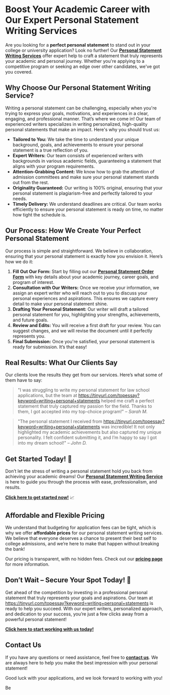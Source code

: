 # Boost Your Academic Career with Our Expert Personal Statement Writing Services

Are you looking for a **perfect personal statement** to stand out in your college or university application? Look no further! Our [**Personal Statement Writing Services**](https://tinyurl.com/topessay?keyword=writing+personal+statements) offer expert help to craft a statement that truly represents your academic and personal journey. Whether you're applying to a competitive program or seeking an edge over other candidates, we've got you covered.

## Why Choose Our Personal Statement Writing Service?

Writing a personal statement can be challenging, especially when you're trying to express your goals, motivations, and experiences in a clear, engaging, and professional manner. That’s where we come in! Our team of experienced writers specializes in writing personalized, high-quality personal statements that make an impact. Here's why you should trust us:

- **Tailored to You:** We take the time to understand your unique background, goals, and achievements to ensure your personal statement is a true reflection of you.
- **Expert Writers:** Our team consists of experienced writers with backgrounds in various academic fields, guaranteeing a statement that aligns with your program requirements.
- **Attention-Grabbing Content:** We know how to grab the attention of admission committees and make sure your personal statement stands out from the rest.
- **Originality Guaranteed:** Our writing is 100% original, ensuring that your personal statement is plagiarism-free and perfectly tailored to your needs.
- **Timely Delivery:** We understand deadlines are critical. Our team works efficiently to ensure your personal statement is ready on time, no matter how tight the schedule is.

## Our Process: How We Create Your Perfect Personal Statement

Our process is simple and straightforward. We believe in collaboration, ensuring that your personal statement is exactly how you envision it. Here’s how we do it:

1. **Fill Out Our Form:** Start by filling out our [**Personal Statement Order Form**](https://tinyurl.com/topessay?keyword=writing+personal+statements) with key details about your academic journey, career goals, and program of interest.
2. **Consultation with Our Writers:** Once we receive your information, we assign an expert writer who will reach out to you to discuss your personal experiences and aspirations. This ensures we capture every detail to make your personal statement shine.
3. **Drafting Your Personal Statement:** Our writer will draft a tailored personal statement for you, highlighting your strengths, achievements, and future goals.
4. **Review and Edits:** You will receive a first draft for your review. You can suggest changes, and we will revise the document until it perfectly represents you.
5. **Final Submission:** Once you're satisfied, your personal statement is ready for submission. It’s that easy!

## Real Results: What Our Clients Say

Our clients love the results they get from our services. Here’s what some of them have to say:

> "I was struggling to write my personal statement for law school applications, but the team at https://tinyurl.com/topessay?keyword=writing+personal+statements helped me craft a perfect statement that truly captured my passion for the field. Thanks to them, I got accepted into my top-choice program!" – _Sarah M._

> "The personal statement I received from https://tinyurl.com/topessay?keyword=writing+personal+statements was incredible! It not only highlighted my academic achievements but also captured my unique personality. I felt confident submitting it, and I’m happy to say I got into my dream school!" – _John D._

## Get Started Today! 📝

Don’t let the stress of writing a personal statement hold you back from achieving your academic dreams! Our [**Personal Statement Writing Service**](https://tinyurl.com/topessay?keyword=writing+personal+statements) is here to guide you through the process with ease, professionalism, and results.

[**Click here to get started now!**](https://tinyurl.com/topessay?keyword=writing+personal+statements) 📈

## Affordable and Flexible Pricing

We understand that budgeting for application fees can be tight, which is why we offer **affordable prices** for our personal statement writing services. We believe that everyone deserves a chance to present their best self to college admissions, and we’re here to make that happen without breaking the bank!

Our pricing is transparent, with no hidden fees. Check out our [**pricing page**](https://tinyurl.com/topessay?keyword=writing+personal+statements) for more information.

## Don’t Wait – Secure Your Spot Today! 🌟

Get ahead of the competition by investing in a professional personal statement that truly represents your goals and aspirations. Our team at https://tinyurl.com/topessay?keyword=writing+personal+statements is ready to help you succeed. With our expert writers, personalized approach, and dedication to your success, you’re just a few clicks away from a powerful personal statement!

[**Click here to start working with us today!**](https://tinyurl.com/topessay?keyword=writing+personal+statements)

## Contact Us

If you have any questions or need assistance, feel free to [**contact us**](https://tinyurl.com/topessay?keyword=writing+personal+statements). We are always here to help you make the best impression with your personal statement!

Good luck with your applications, and we look forward to working with you!

Be

